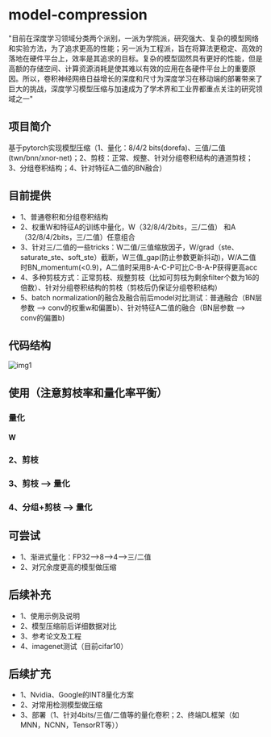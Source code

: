 # model-compression
"目前在深度学习领域分类两个派别，一派为学院派，研究强大、复杂的模型网络和实验方法，为了追求更高的性能；另一派为工程派，旨在将算法更稳定、高效的落地在硬件平台上，效率是其追求的目标。复杂的模型固然具有更好的性能，但是高额的存储空间、计算资源消耗是使其难以有效的应用在各硬件平台上的重要原因。所以，卷积神经网络日益增长的深度和尺寸为深度学习在移动端的部署带来了巨大的挑战，深度学习模型压缩与加速成为了学术界和工业界都重点关注的研究领域之一"

## 项目简介 
基于pytorch实现模型压缩（1、量化：8/4/2 bits(dorefa)、三值/二值(twn/bnn/xnor-net)；2、剪枝：正常、规整、针对分组卷积结构的通道剪枝；3、分组卷积结构；4、针对特征A二值的BN融合）

## 目前提供
- 1、普通卷积和分组卷积结构
- 2、权重W和特征A的训练中量化，W（32/8/4/2bits，三/二值） 和A（32/8/4/2bits，三/二值）任意组合
- 3、针对三/二值的一些tricks：W二值/三值缩放因子，W/grad（ste、saturate_ste、soft_ste）截断，W三值_gap(防止参数更新抖动)，W/A二值时BN_momentum(<0.9)，A二值时采用B-A-C-P可比C-B-A-P获得更高acc
- 4、多种剪枝方式：正常剪枝、规整剪枝（比如可剪枝为剩余filter个数为16的倍数）、针对分组卷积结构的剪枝（剪枝后仍保证分组卷积结构）
- 5、batch normalization的融合及融合前后model对比测试：普通融合（BN层参数 —> conv的权重w和偏置b）、针对特征A二值的融合（BN层参数 —> conv的偏置b)

## 代码结构
![img1](https://github.com/666DZY666/model-compression/blob/master/readme_imgs/code_structure.jpg)

## 使用（注意剪枝率和量化率平衡）
### 量化
#### W
### 2、剪枝
### 3、剪枝 —> 量化
### 4、分组+剪枝 —> 量化

## 可尝试
- 1、渐进式量化：FP32—>8—>4—>三/二值
- 2、对冗余度更高的模型做压缩

## 后续补充
- 1、使用示例及说明
- 2、模型压缩前后详细数据对比
- 3、参考论文及工程
- 4、imagenet测试（目前cifar10）

## 后续扩充
- 1、Nvidia、Google的INT8量化方案
- 2、对常用检测模型做压缩
- 3、部署（1、针对4bits/三值/二值等的量化卷积；2、终端DL框架（如MNN，NCNN，TensorRT等））
